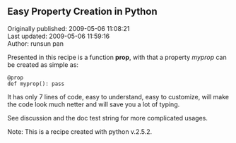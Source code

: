 ## Easy Property Creation in Python  
Originally published: 2009-05-06 11:08:21  
Last updated: 2009-05-06 11:59:16  
Author: runsun pan  
  
Presented in this recipe is a function **prop**, with that a property *myprop* can be created as simple as:

    @prop
    def myprop(): pass

It has only 7 lines of code, easy to understand, easy to customize, will make the code look much netter and will save you a lot of typing.
 
See discussion and the doc test string for more complicated usages.

Note: This is a recipe created with python v.2.5.2.

